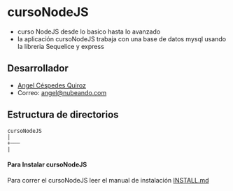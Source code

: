 # cursoNodeJS

* curso NodeJS desde lo basico hasta lo avanzado
* la aplicación cursoNodeJS trabaja con una base de datos mysql usando la libreria Sequelice y express

## Desarrollador

*  [Angel Céspedes Quiroz](https://bo.linkedin.com/in/acq1305)
*  Correo:  <angel@nubeando.com>

## Estructura de directorios

```
cursoNodeJS    
│
+───
|
```

#### Para Instalar cursoNodeJS

Para correr el cursoNodeJS leer el manual de instalación [INSTALL.md](install.md)
